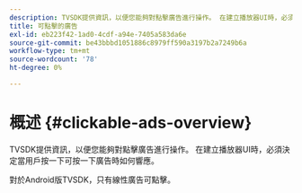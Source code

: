 ```yaml
---
description: TVSDK提供資訊，以便您能夠對點擊廣告進行操作。 在建立播放器UI時，必須決定當用戶按一下可按一下廣告時如何響應。
title: 可點擊的廣告
exl-id: eb223f42-1ad0-4cdf-a94e-7405a583da6e
source-git-commit: be43bbbd1051886c8979ff590a3197b2a7249b6a
workflow-type: tm+mt
source-wordcount: '78'
ht-degree: 0%

---
```


# 概述 {#clickable-ads-overview}

TVSDK提供資訊，以便您能夠對點擊廣告進行操作。 在建立播放器UI時，必須決定當用戶按一下可按一下廣告時如何響應。

對於Android版TVSDK，只有線性廣告可點擊。
